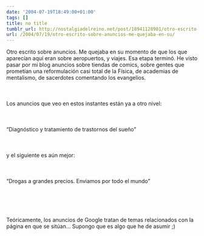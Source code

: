 ```yaml
---
date: '2004-07-19T18:49:00+01:00'
tags: []
title: no title
tumblr_url: http://nostalgiadelreino.net/post/18941128981/otro-escrito-sobre-anuncios-me-quejaba-en-su
url: /2004/07/19/otro-escrito-sobre-anuncios-me-quejaba-en-su/
---
```


<p>Otro escrito sobre anuncios. Me quejaba en su momento de que los que aparecían aquí eran sobre aeropuertos, y viajes. Esa etapa terminó. He visto pasar por mi blog anuncios sobre tiendas de comics, sobre gentes que prometían una reformulación casi total de la Física, de academias de mentalismo, de sacerdotes comentando los evangelios.<br/><br/><br/><br/>Los anuncios que veo en estos instantes están ya a otro nivel:<br/><br/><br/><br/>&ldquo;Diagnóstico y tratamiento de trastornos del sueño&rdquo;<br/><br/><br/><br/>y el siguiente es aún mejor:<br/><br/><br/><br/>&ldquo;Drogas a grandes precios. Enviamos por todo el mundo&rdquo;<br/><br/><br/><br/><br/><br/>Teóricamente, los anuncios de Google tratan de temas relacionados con la página en que se sitúan&hellip; Supongo que es algo que he de asumir ;)</p><div class="blogger-post-footer"><img width="1" height="1" src="https://blogger.googleusercontent.com/tracker/1180118427259117074-2768120734550575893?l=nostalgiadelreino.blogspot.com" alt=""/></div>